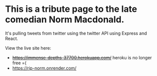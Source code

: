 # This is a tribute page to the late comedian Norm Macdonald. 

It's pulling tweets from twitter using the twitter API using Express and React.

View the live site here: 
- ~~https://immense-depths-37700.herokuapp.com/~~ heroku is no longer free =(
- https://rip-norm.onrender.com/

